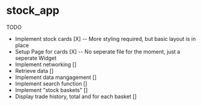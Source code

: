 # stock_app
 TODO
 - Implement stock cards [X] -- More styling required, but basic layout is in place
 - Setup Page for cards [X] -- No seperate file for the moment, just a seperate Widget
 - Implement networking []
 - Retrieve data []
 - Implement data mangagement []
 - Implement search function []
 - Implement "stock baskets" []
 - Display trade history, total and for each basket []


